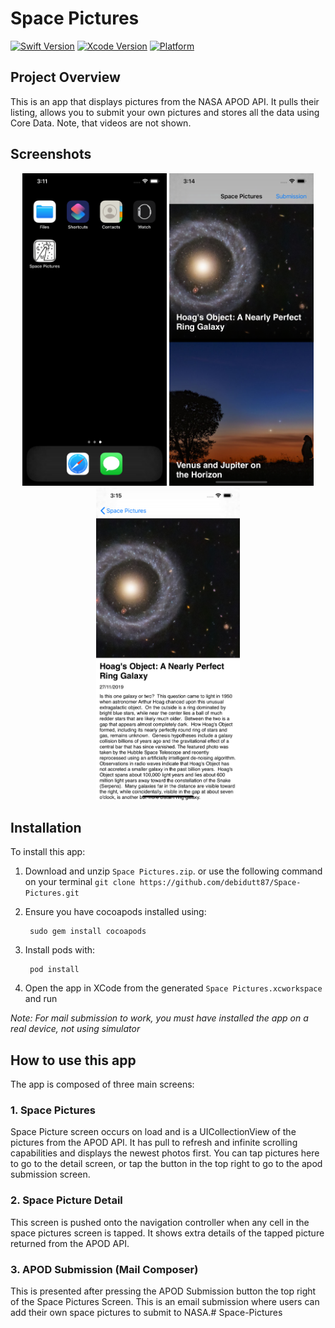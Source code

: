 # Space Pictures

[![Swift Version](https://img.shields.io/badge/Swift-4.2-success.svg)](https://swift.org)
[![Xcode Version](https://img.shields.io/badge/Xcode-11-success.svg)](https://swift.org)
[![Platform](https://img.shields.io/cocoapods/p/LFAlertController.svg?style=flat)](https://swift.org)

## Project Overview
This is an app that displays pictures from the NASA APOD API. It pulls their listing, allows you to submit your own pictures and stores all the data using Core Data. Note, that videos are not shown.

## Screenshots
<p align="center">
  <img src="./screenshots/App icon screen.png" height="500" widht="500"/>
  <img src="./screenshots/Space Pictures Screen.png" height="500" widht="500"/>
  <img src="./screenshots/Space Pictures Detail.png" height="500" widht="500"/> 
</p>

## Installation

To install this app:

1. Download and unzip ```Space Pictures.zip```. 
or
use the following command on your terminal ```git clone https://github.com/debidutt87/Space-Pictures.git```

2. Ensure you have cocoapods installed using:

        sudo gem install cocoapods
        
3. Install pods with:

        pod install

4. Open the app in XCode from the generated `Space Pictures.xcworkspace` and run

*Note: For mail submission to work, you must have installed the app on a real device, not using simulator*

## How to use this app
The app is composed of three main screens:

### 1. Space Pictures
Space Picture screen occurs on load and is a UICollectionView of the pictures from the APOD API. It has pull to refresh and infinite scrolling capabilities and displays the newest photos first. You can tap pictures here to go to the detail screen, or tap the button in the top right to go to the apod submission screen.

### 2. Space Picture Detail
This screen is pushed onto the navigation controller when any cell in the space pictures screen is tapped. It shows extra details of the tapped picture returned from the APOD API.

### 3. APOD Submission (Mail Composer)
This is presented after pressing the APOD Submission button the top right of the Space Pictures Screen. This is an email submission where users can add their own space pictures to submit to NASA.# Space-Pictures
